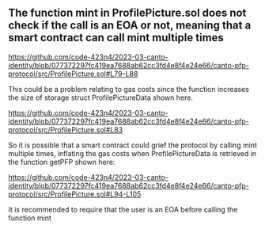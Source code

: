 ## The function mint in ProfilePicture.sol does not check if the call is an EOA or not, meaning that a smart contract can call mint multiple times

https://github.com/code-423n4/2023-03-canto-identity/blob/077372297fc419ea7688ab62cc3fd4e8f4e24e66/canto-pfp-protocol/src/ProfilePicture.sol#L79-L88

This could be a problem relating to gas costs since the function increases the size of storage struct ProfilePictureData shown here.

https://github.com/code-423n4/2023-03-canto-identity/blob/077372297fc419ea7688ab62cc3fd4e8f4e24e66/canto-pfp-protocol/src/ProfilePicture.sol#L83

So it is possible that a smart contract could grief the protocol by calling mint multiple times, inflating the gas costs when ProfilePictureData is retrieved in the function getPFP shown here:

https://github.com/code-423n4/2023-03-canto-identity/blob/077372297fc419ea7688ab62cc3fd4e8f4e24e66/canto-pfp-protocol/src/ProfilePicture.sol#L94-L105


It is recommended to require that the user is an EOA before calling the function mint






